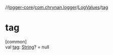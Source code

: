 //[logger-core](../../../index.md)/[com.chrynan.logger](../index.md)/[LogValues](index.md)/[tag](tag.md)

# tag

[common]\
val [tag](tag.md): [String](https://kotlinlang.org/api/latest/jvm/stdlib/kotlin/-string/index.html)? = null

